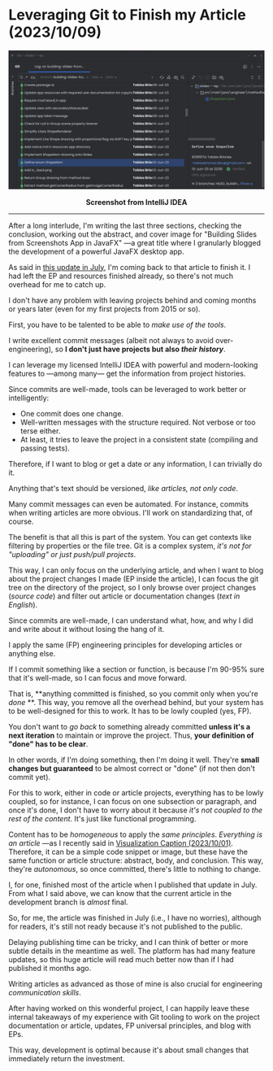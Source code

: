 <!-- Copyright (c) 2023 Tobias Briones. All rights reserved. -->
<!-- SPDX-License-Identifier: CC-BY-4.0 -->
<!-- This file is part of https://github.com/tobiasbriones/blog -->

# Leveraging Git to Finish my Article (2023/10/09)

![Leveraging Git to Finish my Article (2023/10/09)](images/leveraging-git-to-finish-my-article-after-a-long-interlude.png)

<p align="center"><b>Screenshot from IntelliJ IDEA</b></p>

---

After a long interlude, I'm writing the last three sections, checking the
conclusion, working out the abstract, and cover image for "Building Slides from
Screenshots App in JavaFX" —a great title where I granularly blogged the
development of a powerful JavaFX desktop app.

As said in
[this update in July](/finishing-writing-the-documentation-for-my-next-ep-2023-07-14),
I'm coming back to that article to finish it. I had left the EP and resources
finished already, so there's not much overhead for me to catch up.

I don't have any problem with leaving projects behind and coming months or years
later (even for my first projects from 2015 or so).

First, you have to be talented to be able to *make use of the tools*.

I write excellent commit messages (albeit not always to avoid over-engineering),
so **I don't just have projects but also *their history***.

I can leverage my licensed IntelliJ IDEA with powerful and modern-looking
features to —among many— get the information from project histories.

Since commits are well-made, tools can be leveraged to work better or
intelligently:

- One commit does one change.
- Well-written messages with the structure required. Not verbose or too terse
  either.
- At least, it tries to leave the project in a consistent state (compiling and
  passing tests).

Therefore, if I want to blog or get a date or any information, I can trivially
do it.

Anything that's text should be versioned, *like articles, not only code*.

Many commit messages can even be automated. For instance, commits when writing
articles are more obvious. I'll work on standardizing that, of course.

The benefit is that all this is part of the system. You can get contexts like
filtering by properties or the file tree. Git is a complex system, *it's not
for "uploading" or just push/pull projects*.

This way, I can only focus on the underlying article, and when I want to blog
about the project changes I made (EP inside the article), I can focus the git
tree on the directory of the project, so I only browse over project changes
(*source code*) and filter out article or documentation changes (*text in
English*).

Since commits are well-made, I can understand what, how, and why I did and write
about it without losing the hang of it.

I apply the same (FP) engineering principles for developing articles or anything
else.

If I commit something like a section or function, is because I'm 90-95% sure
that it's well-made, so I can focus and move forward.

That is, **anything committed is finished, so you commit only when you're *done*
**. This way, you remove all the overhead behind, but your system has to be
well-designed for this to work. It has to be lowly coupled
(yes, FP).

You don't want to *go back* to something already committed **unless it's a next
iteration** to maintain or improve the project. Thus, **your definition of
"done" has to be clear**.

In other words, if I'm doing something, then I'm doing it well. They're **small
changes but guaranteed** to be almost correct or "done" (if not then don't
commit yet).

For this to work, either in code or article projects, everything has to be lowly
coupled, so for instance, I can focus on one subsection or paragraph, and once
it's done, I don't have to worry about it because *it's not coupled to the rest
of the content*. It's just like functional programming.

Content has to be *homogeneous* to apply the *same principles*. *Everything is
an article* —as I recently said in
[Visualization Caption (2023/10/01)](/visualization-caption-2023-10-01#importance-of-captions).
Therefore, it can be a simple code snippet or image, but these have the same
function or article structure: abstract, body, and conclusion. This way, they're
*autonomous*, so once committed, there's little to nothing to change.

I, for one, finished most of the article when I published that update in July.
From what I said above, we can know that the current article in the development
branch is *almost* final.

So, for me, the article was finished in July (i.e., I have no worries), although
for readers, it's still not ready because it's not published to the public.

Delaying publishing time can be tricky, and I can think of better or more subtle
details in the meantime as well. The platform has had many feature updates, so
this huge article will read much better now than if I had published it months
ago.

Writing articles as advanced as those of mine is also crucial for engineering
*communication skills*.

After having worked on this wonderful project, I can happily leave these
internal takeaways of my experience with Git tooling to work on the project
documentation or article, updates, FP universal principles, and blog with EPs.

This way, development is optimal because it's about small changes that
immediately return the investment.

